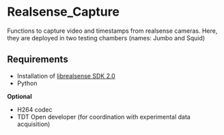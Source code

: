 # Realsense_Capture
Functions to capture video and timestamps from realsense cameras. Here, they are deployed in two testing chambers (names: Jumbo and Squid)


## Requirements
* Installation of [librealsense SDK 2.0](https://github.com/IntelRealSense/librealsense)
* Python

**Optional**
* H264 codec
* TDT Open developer (for coordination with experimental data acquisition)
